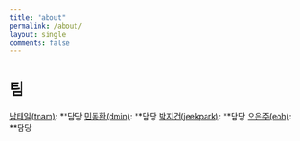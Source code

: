 ```yaml
---
title: "about"
permalink: /about/
layout: single
comments: false
---
```


# 팀

[남태일(tnam)](https://github.com/Taeil-Nam): **담당
[민동환(dmin)](https://github.com/Thomamin): **담당
[박지건(jeekpark)](https://github.com/jeekpark): **담당
[오은주(eoh)](https://github.com/Eonjoo-Oh): **담당
